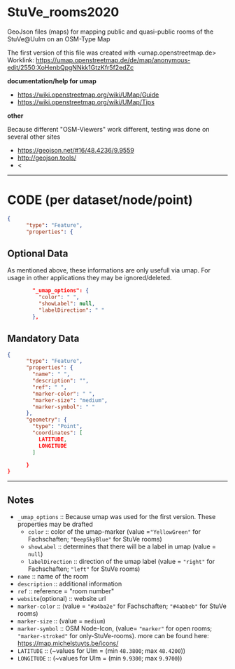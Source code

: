 # StuVe_rooms2020
GeoJson files (maps) for mapping public and quasi-public rooms of the StuVe@Uulm on an OSM-Type Map

The first version of this file was created with <umap.openstreetmap.de>
Worklink: <https://umap.openstreetmap.de/de/map/anonymous-edit/2550:XoHenbQpgNNkk1GtzKfr5f2edZc>

**documentation/help for umap**

- https://wiki.openstreetmap.org/wiki/UMap/Guide
- https://wiki.openstreetmap.org/wiki/UMap/Tips

**other**

Because different "OSM-Viewers" work different, testing was done on several other sites
- <https://geojson.net/#16/48.4236/9.9559>
- <http://geojson.tools/>
- <

---
# CODE (per dataset/node/point)
``` geojson
{
      "type": "Feature",
      "properties": {
```

## Optional Data
As mentioned above, these informations are only usefull via umap. For usage in other applications they may be ignored/deleted.

``` geojson
        "_umap_options": {
          "color": " ",
          "showLabel": null,
          "labelDirection": " "
        },
```
## Mandatory Data
``` geojson
{
      "type": "Feature",
      "properties": {
        "name": " ",
        "description": "",
        "ref": " ",
        "marker-color": " ",
        "marker-size": "medium",
        "marker-symbol": " "
      },
      "geometry": {
        "type": "Point",
        "coordinates": [
          LATITUDE,
          LONGITUDE
        ]
```
``` geojson
      }
}
```
----
## Notes
- `_umap_options` :: Because umap was used for the first version. These properties may be drafted
	 -  `color` :: color of the umap-marker (value =`"YellowGreen"` for Fachschaften; `"DeepSkyBlue"` for StuVe rooms)
	 -  `showLabel` :: determines that there will be a label in umap (value = `null`)
	 -  `labelDirection` :: direction of the umap label (value = `"right"` for Fachschaften; `"left"` for StuVe rooms)
- `name` :: name of the room
- `description` :: additional information
- `ref` :: reference = "room number"
- `website`(optional) :: website url
- `marker-color` :: (value = `"#a4ba2e"` for  Fachschaften; `"#4abbeb"` for StuVe rooms)
- `marker-size` :: (value = `medium`)
- `marker-symbol` :: OSM Node-Icon, (value= `"marker"` for open rooms; `"marker-stroked"` for only-StuVe-rooms). more can be found here: <https://map.michelstuyts.be/icons/>
- `LATITUDE` :: (~values for Ulm = (min `48.3800`; max `48.4200`))
- `LONGITUDE` :: (~values for Ulm = (min `9.9300`; max `9.9700`))
